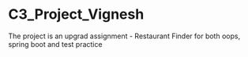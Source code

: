 # C3_Project_Vignesh
The project is an upgrad assignment - Restaurant Finder for both oops, spring boot and test practice
